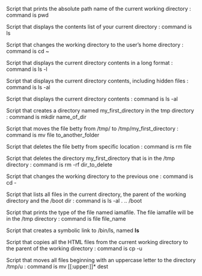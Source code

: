 Script that prints the absolute path name of the current working directory : command is pwd

Script that displays the contents list of your current directory : command is ls

Script that changes the working directory to the user’s home directory : command is cd ~

Script that displays the current directory contents in a long format : command is ls -l

Script that displays the current directory contents, including hidden files : command is ls -al

Script that displays the current directory contents : command is ls -al

Script that creates a directory named my_first_directory in the tmp directory : command is mkdir name_of_dir

Script that moves the file betty from /tmp/ to /tmp/my_first_directory : command is mv file to_another_folder

Script that deletes the file betty from specific location  : command is rm file

Script that deletes the directory my_first_directory that is in the /tmp directory : command is rm -rf dir_to_delete

Script that changes the working directory to the previous one : command is cd -

Script that lists all files in the current directory, the parent of the working directory and the /boot dir : command is ls -al . .. /boot

Script that prints the type of the file named iamafile. The file iamafile will be in the /tmp directory : command is file file_name

Script that creates a symbolic link to /bin/ls, named __ls__

Script that copies all the HTML files from the current working directory to the parent of the working directory : command is cp -u

Script that moves all files beginning with an uppercase letter to the directory /tmp/u : command is mv [[:upper:]]* dest

